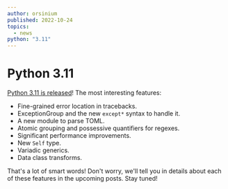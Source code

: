 ```yaml
---
author: orsinium
published: 2022-10-24
topics:
  - news
python: "3.11"
---
```


# Python 3.11

[Python 3.11 is released](https://docs.python.org/3.11/whatsnew/3.11.html)! The most interesting features:

+ Fine-grained error location in tracebacks.
+ ExceptionGroup and the new `except*` syntax to handle it.
+ A new module to parse TOML.
+ Atomic grouping and possessive quantifiers for regexes.
+ Significant performance improvements.
+ New `Self` type.
+ Variadic generics.
+ Data class transforms.

That's a lot of smart words! Don't worry, we'll tell you in details about each of these features in the upcoming posts. Stay tuned!
